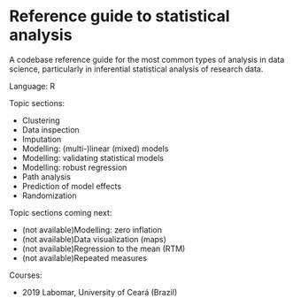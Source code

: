 # Reference guide to statistical analysis
A codebase reference guide for the most common types of analysis in data science, particularly in inferential statistical analysis of research data.

Language: R

Topic sections:
- Clustering
- Data inspection
- Imputation			
- Modelling: (multi-)linear (mixed) models
- Modelling: validating statistical models
- Modelling: robust regression
- Path analysis
- Prediction of model effects
- Randomization

Topic sections coming next:
- (not available)Modelling: zero inflation
- (not available)Data visualization (maps)
- (not available)Regression to the mean (RTM)
- (not available)Repeated measures

Courses:
- 2019 Labomar, University of Ceará (Brazil)
